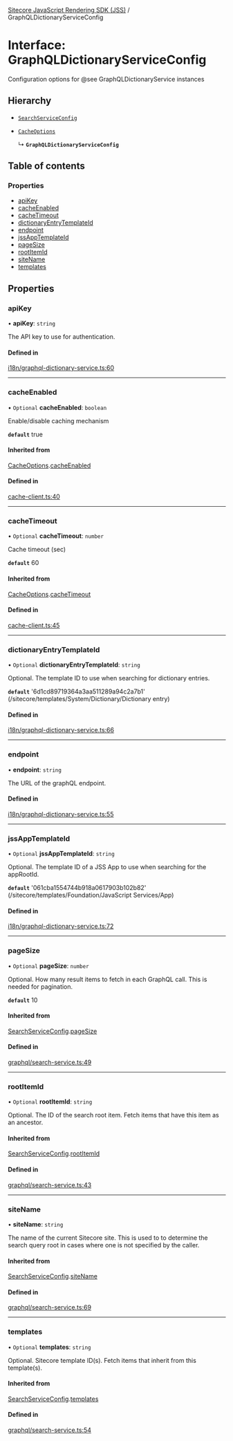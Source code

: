 [Sitecore JavaScript Rendering SDK (JSS)](../README.md) / GraphQLDictionaryServiceConfig

# Interface: GraphQLDictionaryServiceConfig

Configuration options for @see GraphQLDictionaryService instances

## Hierarchy

- [`SearchServiceConfig`](SearchServiceConfig.md)

- [`CacheOptions`](CacheOptions.md)

  ↳ **`GraphQLDictionaryServiceConfig`**

## Table of contents

### Properties

- [apiKey](GraphQLDictionaryServiceConfig.md#apikey)
- [cacheEnabled](GraphQLDictionaryServiceConfig.md#cacheenabled)
- [cacheTimeout](GraphQLDictionaryServiceConfig.md#cachetimeout)
- [dictionaryEntryTemplateId](GraphQLDictionaryServiceConfig.md#dictionaryentrytemplateid)
- [endpoint](GraphQLDictionaryServiceConfig.md#endpoint)
- [jssAppTemplateId](GraphQLDictionaryServiceConfig.md#jssapptemplateid)
- [pageSize](GraphQLDictionaryServiceConfig.md#pagesize)
- [rootItemId](GraphQLDictionaryServiceConfig.md#rootitemid)
- [siteName](GraphQLDictionaryServiceConfig.md#sitename)
- [templates](GraphQLDictionaryServiceConfig.md#templates)

## Properties

### apiKey

• **apiKey**: `string`

The API key to use for authentication.

#### Defined in

[i18n/graphql-dictionary-service.ts:60](https://github.com/Sitecore/jss/blob/release/19.0.0/packages/sitecore-jss/src/i18n/graphql-dictionary-service.ts#L60)

___

### cacheEnabled

• `Optional` **cacheEnabled**: `boolean`

Enable/disable caching mechanism

**`default`** true

#### Inherited from

[CacheOptions](CacheOptions.md).[cacheEnabled](CacheOptions.md#cacheenabled)

#### Defined in

[cache-client.ts:40](https://github.com/Sitecore/jss/blob/release/19.0.0/packages/sitecore-jss/src/cache-client.ts#L40)

___

### cacheTimeout

• `Optional` **cacheTimeout**: `number`

Cache timeout (sec)

**`default`** 60

#### Inherited from

[CacheOptions](CacheOptions.md).[cacheTimeout](CacheOptions.md#cachetimeout)

#### Defined in

[cache-client.ts:45](https://github.com/Sitecore/jss/blob/release/19.0.0/packages/sitecore-jss/src/cache-client.ts#L45)

___

### dictionaryEntryTemplateId

• `Optional` **dictionaryEntryTemplateId**: `string`

Optional. The template ID to use when searching for dictionary entries.

**`default`** '6d1cd89719364a3aa511289a94c2a7b1' (/sitecore/templates/System/Dictionary/Dictionary entry)

#### Defined in

[i18n/graphql-dictionary-service.ts:66](https://github.com/Sitecore/jss/blob/release/19.0.0/packages/sitecore-jss/src/i18n/graphql-dictionary-service.ts#L66)

___

### endpoint

• **endpoint**: `string`

The URL of the graphQL endpoint.

#### Defined in

[i18n/graphql-dictionary-service.ts:55](https://github.com/Sitecore/jss/blob/release/19.0.0/packages/sitecore-jss/src/i18n/graphql-dictionary-service.ts#L55)

___

### jssAppTemplateId

• `Optional` **jssAppTemplateId**: `string`

Optional. The template ID of a JSS App to use when searching for the appRootId.

**`default`** '061cba1554744b918a0617903b102b82' (/sitecore/templates/Foundation/JavaScript Services/App)

#### Defined in

[i18n/graphql-dictionary-service.ts:72](https://github.com/Sitecore/jss/blob/release/19.0.0/packages/sitecore-jss/src/i18n/graphql-dictionary-service.ts#L72)

___

### pageSize

• `Optional` **pageSize**: `number`

Optional. How many result items to fetch in each GraphQL call. This is needed for pagination.

**`default`** 10

#### Inherited from

[SearchServiceConfig](SearchServiceConfig.md).[pageSize](SearchServiceConfig.md#pagesize)

#### Defined in

[graphql/search-service.ts:49](https://github.com/Sitecore/jss/blob/release/19.0.0/packages/sitecore-jss/src/graphql/search-service.ts#L49)

___

### rootItemId

• `Optional` **rootItemId**: `string`

Optional. The ID of the search root item. Fetch items that have this item as an ancestor.

#### Inherited from

[SearchServiceConfig](SearchServiceConfig.md).[rootItemId](SearchServiceConfig.md#rootitemid)

#### Defined in

[graphql/search-service.ts:43](https://github.com/Sitecore/jss/blob/release/19.0.0/packages/sitecore-jss/src/graphql/search-service.ts#L43)

___

### siteName

• **siteName**: `string`

The name of the current Sitecore site. This is used to to determine the search query root
in cases where one is not specified by the caller.

#### Inherited from

[SearchServiceConfig](SearchServiceConfig.md).[siteName](SearchServiceConfig.md#sitename)

#### Defined in

[graphql/search-service.ts:69](https://github.com/Sitecore/jss/blob/release/19.0.0/packages/sitecore-jss/src/graphql/search-service.ts#L69)

___

### templates

• `Optional` **templates**: `string`

Optional. Sitecore template ID(s). Fetch items that inherit from this template(s).

#### Inherited from

[SearchServiceConfig](SearchServiceConfig.md).[templates](SearchServiceConfig.md#templates)

#### Defined in

[graphql/search-service.ts:54](https://github.com/Sitecore/jss/blob/release/19.0.0/packages/sitecore-jss/src/graphql/search-service.ts#L54)
